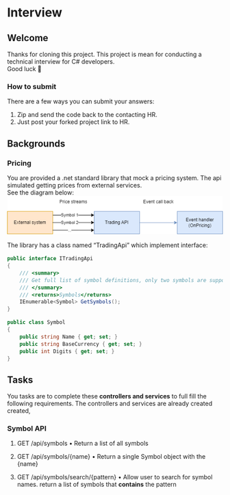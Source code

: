# Interview
## Welcome
Thanks for cloning this project. This project is mean for conducting a technical interview for C# developers.  
Good luck 🤞 

### How to submit
There are a few ways you can submit your answers:
1. Zip and send the code back to the contacting HR.
2. Just post your forked project link to HR.

## Backgrounds

### Pricing

You are provided a .net standard library that mock a pricing system.
The api simulated getting prices from external services.  
See the diagram below:  
![](diagram1.png)

The library has a class named “TradingApi” which implement interface:
``` c#
public interface ITradingApi
{
    /// <summary>
    /// Get full list of symbol definitions, only two symbols are supported: “AUDUSD” and “CL-OIL”.
    /// </summary>
    /// <returns>Symbols</returns>
    IEnumerable<Symbol> GetSymbols();
}
```
``` c#
public class Symbol
{
    public string Name { get; set; }
    public string BaseCurrency { get; set; }
    public int Digits { get; set; }
}
```

## Tasks
You tasks are to complete these **controllers and services** to full fill the following requirements. The controllers and services are already created created, 

### Symbol API
1.	GET /api/symbols
•	Return a list of all symbols

2.	GET /api/symbols/{name}
•	Return a single Symbol object with the {name}

3.  GET /api/symbols/search/{pattern}
•	Allow user to search for symbol names. return a list of symbols that **contains** the pattern